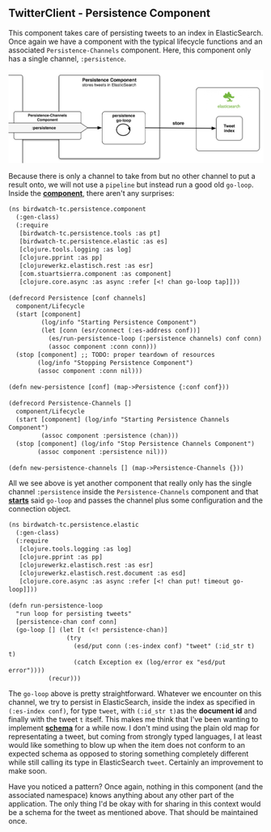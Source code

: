 ## TwitterClient - Persistence Component

This component takes care of persisting tweets to an index in ElasticSearch. Once again we have a component with the typical lifecycle functions and an associated ````Persistence-Channels```` component. Here, this component only has a single channel, ````:persistence````.

![Persistence Component with Channels](images/tc_persistence.png)

Because there is only a channel to take from but no other channel to put a result onto, we will not use a ````pipeline```` but instead run a good old ````go-loop````. Inside the **[component](https://github.com/matthiasn/BirdWatch/blob/5fe69fbfaa956039e1f89a26811d0c86775dd594/Clojure-Websockets/TwitterClient/src/clj/birdwatch_tc/persistence/component.clj)**, there aren't any surprises:

~~~
(ns birdwatch-tc.persistence.component
  (:gen-class)
  (:require
   [birdwatch-tc.persistence.tools :as pt]
   [birdwatch-tc.persistence.elastic :as es]
   [clojure.tools.logging :as log]
   [clojure.pprint :as pp]
   [clojurewerkz.elastisch.rest :as esr]
   [com.stuartsierra.component :as component]
   [clojure.core.async :as async :refer [<! chan go-loop tap]]))

(defrecord Persistence [conf channels]
  component/Lifecycle
  (start [component]
         (log/info "Starting Persistence Component")
         (let [conn (esr/connect (:es-address conf))]
           (es/run-persistence-loop (:persistence channels) conf conn)
           (assoc component :conn conn)))
  (stop [component] ;; TODO: proper teardown of resources
        (log/info "Stopping Persistence Component")
        (assoc component :conn nil)))

(defn new-persistence [conf] (map->Persistence {:conf conf}))

(defrecord Persistence-Channels []
  component/Lifecycle
  (start [component] (log/info "Starting Persistence Channels Component")
         (assoc component :persistence (chan)))
  (stop [component] (log/info "Stop Persistence Channels Component")
        (assoc component :persistence nil)))

(defn new-persistence-channels [] (map->Persistence-Channels {}))
~~~

All we see above is yet another component that really only has the single channel ````:persistence```` inside the ````Persistence-Channels```` component and that **[starts](https://github.com/matthiasn/BirdWatch/blob/43a9c09493257b9c9b5e9e5644df5f67085feb84/Clojure-Websockets/TwitterClient/src/clj/birdwatch_tc/percolator/elastic.clj)** said ````go-loop```` and passes the channel plus some configuration and the connection object.

~~~
(ns birdwatch-tc.persistence.elastic
  (:gen-class)
  (:require
   [clojure.tools.logging :as log]
   [clojure.pprint :as pp]
   [clojurewerkz.elastisch.rest :as esr]
   [clojurewerkz.elastisch.rest.document :as esd]
   [clojure.core.async :as async :refer [<! chan put! timeout go-loop]]))

(defn run-persistence-loop
  "run loop for persisting tweets"
  [persistence-chan conf conn]
  (go-loop [] (let [t (<! persistence-chan)]
                (try
                  (esd/put conn (:es-index conf) "tweet" (:id_str t) t)
                  (catch Exception ex (log/error ex "esd/put error"))))
           (recur)))
~~~

The ````go-loop```` above is pretty straightforward. Whatever we encounter on this channel, we try to persist in ElasticSearch, inside the index as specified in ````(:es-index conf)````, for type ````tweet````, with ````(:id_str t)````as the **document id** and finally with the tweet ````t```` itself. This makes me think that I've been wanting to implement **[schema](https://github.com/Prismatic/schema)** for a while now. I don't mind using the plain old map for representating a tweet, but coming from strongly typed languages, I at least would like something to blow up when the item does not conform to an expected schema as opposed to storing something completely different while still calling its type in ElasticSearch ````tweet````. Certainly an improvement to make soon.

Have you noticed a pattern? Once again, nothing in this component (and the associated namespace) knows anything about any other part of the application. The only thing I'd be okay with for sharing in this context would be a schema for the tweet as mentioned above. That should be maintained once.
